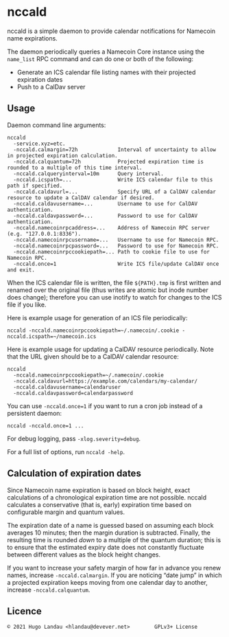 nccald
======

nccald is a simple daemon to provide calendar notifications for Namecoin name
expirations.

The daemon periodically queries a Namecoin Core instance using the `name_list`
RPC command and can do one or both of the following:

  - Generate an ICS calendar file listing names with their projected expiration
    dates
  - Push to a CalDav server


Usage
-----

Daemon command line arguments:

    nccald
      -service.xyz=etc.
      -nccald.calmargin=72h             Interval of uncertainty to allow in projected expiration calculation.
      -nccald.calquantum=72h            Projected expiration time is rounded to a multiple of this time interval.
      -nccald.calqueryinterval=10m      Query interval.
      -nccald.icspath=...               Write ICS calendar file to this path if specified.
      -nccald.caldavurl=...             Specify URL of a CalDAV calendar resource to update a CalDAV calendar if desired.
      -nccald.caldavusername=...        Username to use for CalDAV authentication.
      -nccald.caldavpassword=...        Password to use for CalDAV authentication.
      -nccald.namecoinrpcaddress=...    Address of Namecoin RPC server (e.g. "127.0.0.1:8336").
      -nccald.namecoinrpcusername=...   Username to use for Namecoin RPC.
      -nccald.namecoinrpcpassword=...   Password to use for Namecoin RPC.
      -nccald.namecoinrpccookiepath=... Path to cookie file to use for Namecoin RPC.
      -nccald.once=1                    Write ICS file/update CalDAV once and exit.

When the ICS calendar file is written, the file `${PATH}.tmp` is first written
and renamed over the original file (thus writes are atomic but inode number
does change); therefore you can use inotify to watch for changes to the ICS
file if you like.

Here is example usage for generation of an ICS file periodically:

    nccald -nccald.namecoinrpccookiepath=~/.namecoin/.cookie -nccald.icspath=~/namecoin.ics

Here is example usage for updating a CalDAV resource periodically. Note that the URL given should be to a CalDAV calendar resource:

    nccald
      -nccald.namecoinrpccookiepath=~/.namecoin/.cookie
      -nccald.caldavurl=https://example.com/calendars/my-calendar/
      -nccald.caldavusername=calendaruser
      -nccald.caldavpassword=calendarpassword

You can use `-nccald.once=1` if you want to run a cron job instead of a persistent daemon:

    nccald -nccald.once=1 ...

For debug logging, pass `-xlog.severity=debug`.

For a full list of options, run `nccald -help`.

Calculation of expiration dates
-------------------------------

Since Namecoin name expiration is based on block height, exact calculations of
a chronological expiration time are not possible. nccald calculates a
conservative (that is, early) expiration time based on configurable margin and
quantum values.

The expiration date of a name is guessed based on assuming each block averages
10 minutes; then the margin duration is subtracted. Finally, the resulting time
is rounded *down* to a multiple of the quantum duration; this is to ensure that
the estimated expiry date does not constantly fluctuate between different
values as the block height changes.

If you want to increase your safety margin of how far in advance you renew
names, increase `-nccald.calmargin`. If you are noticing “date jump” in which a
projected expiration keeps moving from one calendar day to another, increase
`-nccald.calquantum`.

Licence
-------

    © 2021 Hugo Landau <hlandau@devever.net>        GPLv3+ License

